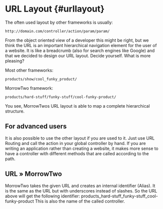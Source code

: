 URL Layout {#urllayout}
==========

The often used layout by other frameworks is usually:

~~~
http://domain.com/controller/action/param/param/
~~~

From the object oriented view of a developer this might be right, but we think the URL is an important hierarchical navigation element for the user of a website. It is like a breadcrumb (also for search engines like Google) and that we decided to design our URL layout.
Decide yourself. What is more pleasing?

Most other frameworks:

~~~
products/show/cool_funky_product/
~~~

MorrowTwo framework:

~~~
products/hard-stuff/funky-stuff/cool-funky-product/
~~~

You see, MorrowTwos URL layout is able to map a complete hierarchical structure.

For advanced users
------------------

It is also possible to use the other layout if you are used to it. Just use URL Routing and call the action in your global controller by hand. If you are writing an application rather than creating a website, it makes more sense to have a controller with different methods that are called according to the path.

URL » MorrowTwo
-------------

MorrowTwo takes the given URL and creates an internal identifier (Alias). It is the same as the URL but with underscores instead of slashes. So the URL above will get the following identifier: products_hard-stuff_funky-stuff_cool-funky-product This is also the name of the called controller. 
